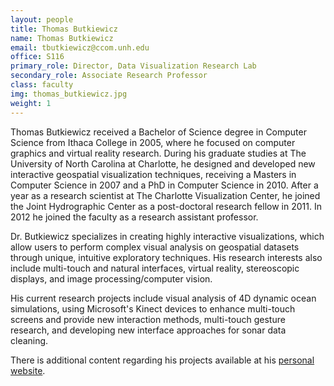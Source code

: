```yaml
---
layout: people
title: Thomas Butkiewicz
name: Thomas Butkiewicz
email: tbutkiewicz@ccom.unh.edu
office: S116
primary_role: Director, Data Visualization Research Lab
secondary_role: Associate Research Professor
class: faculty
img: thomas_butkiewicz.jpg
weight: 1
---
```


Thomas Butkiewicz received a Bachelor of Science degree in Computer Science from Ithaca College in 2005, where he focused on computer graphics and virtual reality research. During his graduate studies at The University of North Carolina at Charlotte, he designed and developed new interactive geospatial visualization techniques, receiving a Masters in Computer Science in 2007 and a PhD in Computer Science in 2010. After a year as a research scientist at The Charlotte Visualization Center, he joined the Joint Hydrographic Center as a post-doctoral research fellow in 2011. In 2012 he joined the faculty as a research assistant professor.

Dr. Butkiewicz specializes in creating highly interactive visualizations, which allow users to perform complex visual analysis on geospatial datasets through unique, intuitive exploratory techniques. His research interests also include multi-touch and natural interfaces, virtual reality, stereoscopic displays, and image processing/computer vision.

His current research projects include visual analysis of 4D dynamic ocean simulations, using Microsoft's Kinect devices to enhance multi-touch screens and provide new interaction methods, multi-touch gesture research, and developing new interface approaches for sonar data cleaning.

There is additional content regarding his projects available at his [personal website](http://vislab-ccom.unh.edu/~tbutkie/index.html).